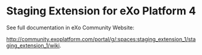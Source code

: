 Staging Extension for eXo Platform 4
====================================

See full documentation in eXo Community Website:

http://community.exoplatform.com/portal/g/:spaces:staging_extension_1/staging_extension_1/wiki.